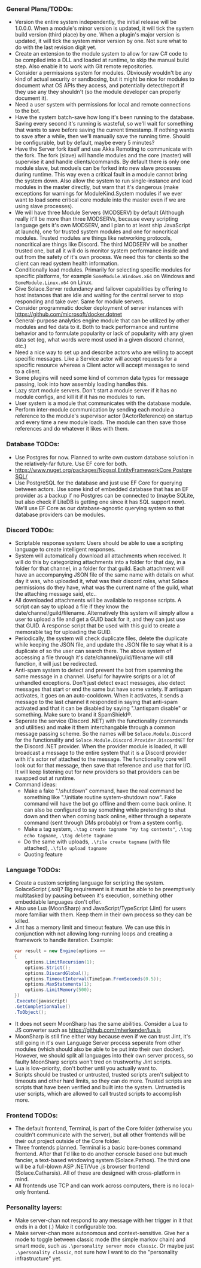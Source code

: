 
### General Plans/TODOs:
 - Version the entire system independently, the initial release will be 1.0.0.0. When a module's minor version is updated, it will tick the system build version (third place) by one. When a plugin's major version is updated, it will tick the system minor version by one. Not sure what to do with the last revision digit yet.
 - Create an extension to the module system to allow for raw C# code to be compiled into a DLL and loaded at runtime, to skip the manual build step. Also enable it to work with Git remote repositories.
 - Consider a permissions system for modules. Obviously wouldn't be any kind of actual security or sandboxing, but it might be nice for modules to document what OS APIs they access, and potentially detect/report if they use any they shouldn't (so the module developer can properly document it).
 - Need a user system with permissions for local and remote connections to the bot.
 - Have the system batch-save how long it's been running to the database. Saving every second it's running is wasteful, so we'll wait for something that wants to save before saving the current timestamp. If nothing wants to save after a while, then we'll manually save the running time. Should be configurable, but by default, maybe every 5 minutes?
 - Have the Server fork itself and use Akka Remoting to communicate with the fork. The fork (slave) will handle modules and the core (master) will supervise it and handle clients/commands. By default there is only one module slave, but moduels can be forked into new slave processes during runtime. This way even a critical fault in a module cannot bring the system down. Also allow the system to run single-instance and load modules in the master directly, but warn that it's dangerous (make exceptions for warnings for ModuleKind.System modules if we ever want to load some critical core module into the master even if we are using slave processes).
 - We will have three Module Servers (MODSERV) by default (Although really it'll be more than three MODSERVs, because every scripting language gets it's own MODSERV, and I plan to at least ship JavaScript at launch), one for trusted system modules and one for noncritical modules. Trusted modules are things like networking protocols, noncritical are things like Discord. The third MODSERV will be another trusted one, but all it will do is monitor system performance inside and out from the safety of it's own process. We need this for clients so the client can read system health information.
 - Conditionally load modules. Primarily for selecting specific modules for specific platforms, for example `SomeModule.Windows.x64` on Windows and `SomeModule.Linux.x64` on Linux.
 - Give Solace.Server redundancy and failover capabilities by offering to host instances that are idle and waiting for the central server to stop responding and take over. Same for module servers.
 - Consider programmatic docker deployment of server instances with https://github.com/microsoft/docker.dotnet 
 - General-purpose analytics engine module that can be utilized by other modules and fed data to it. Both to track performance and runtime behavior and to formulate popularity or lack of popularity with any given data set (eg, what words were most used in a given discord channel, etc.)
 - Need a nice way to set up and describe actors who are willing to accept specific messages. Like a Service actor will accept requests for a specific resource whereas a Client actor will accept messages to send to a client.
 - Some plugins will need some kind of common data types for message passing, look into how assembly loading handles this.
 - Lazy start module servers. Don't start a module server if it has no module configs, and kill it if it has no modules to run.
 - User system is a module that communicates with the database module.
 - Perform inter-module communication by sending each module a reference to the module's supervisor actor (IActorReference) on startup and every time a new module loads. The module can then save those references and do whatever it likes with them.

### Database TODOs:
 - Use Postgres for now. Planned to write own custom database solution in the relatively-far future. Use EF core for both.
 - https://www.nuget.org/packages/Npgsql.EntityFrameworkCore.PostgreSQL/
 - Use PostgreSQL for the database and just use EF Core for querying between actors. Use some kind of embedded database that has an EF provider as a backup if no Postgres can be connected to (maybe SQLite, but also check if LiteDB is getting one since it has SQL support now). We'll use EF Core as our database-agnostic querying system so that database providers can be modules.

### Discord TODOs:
 - Scriptable response system: Users should be able to use a scripting language to create intelligent responses.
 - System will automatically download all attachments when received. It will do this by categorizing attachments into a folder for that day, in a folder for that channel, in a folder for that guild. Each attachment will have an accompanying JSON file of the same name with details on what day it was, who uploaded it, what was their discord roles, what Solace permissions do they have, what was the current name of the guild, what the attaching message said, etc..
 - All downloaded attachments will be available to response scripts. A script can say to upload a file if they know the date/channel/guild/filename. Alternatively this system will simply allow a user to upload a file and get a GUID back for it, and they can just use that GUID. A response script that be used with this guid to create a memorable tag for uploading the GUID.
 - Periodically, the system will check duplicate files, delete the duplicate while keeping the JSON file, and update the JSON file to say what it is a duplicate of so the user can search there. The above system of accessing a file through it's date/channel/guild/filename will still function, it will just be redirected.
 - Anti-spam system to detect and prevent the bot from spamming the same message in a channel. Useful for haywire scripts or a lot of unhandled exceptions. Don't just detect exact messages, also detect messages that start or end the same but have some variety. If antispam activates, it goes on an auto-cooldown. When it activates, it sends a message to the last channel it responded in saying that anti-spam activated and that it can be disabled by saying ".\antispam disable" or something. Make sure to brand it SpamShield®.
 - Seperate the service (Discord .NET) with the functionality (commands and utilities) and make it them interchangable through a common message passing scheme. So the names will be `Solace.Module.Discord` for the functionality and `Solace.Module.Discord.Provider.DiscordNET` for the Discord .NET provider. When the provider module is loaded, it will broadcast a message to the entire system that it is a Discord provider with it's actor ref attached to the message. The functionality core will look out for that message, then save that reference and use that for I/O. It will keep listening out for new providers so that providers can be swapped out at runtime.
 - Command ideas:
   - Make a fake ".\shutdown" command, have the real command be something like ".\initiate routine system-shutdown now". Fake command will have the bot go offline and them come back online. It can also be configured to say something while pretending to shut down and then when coming back online, either through a seperate command (sent through DMs probably) or from a system config.
   - Make a tag system, `.\tag create tagname "my tag contents"`, `.\tag echo tagname`, `.\tag delete tagname`
   - Do the same with uploads, `.\file create tagname` (with file attached), `.\file upload tagname`
   - Quoting feature

### Language TODOs:
 - Create a custom scripting language for scripting the system. SolaceScript (.sol)? Big requirement is it must be able to be preemptively multitasked by pausing between it's execution, something other embeddable languages don't offer.
 - Also use Lua (MoonSharp) and JavaScript/TypeScript (Jint) for users more familiar with them. Keep them in their own process so they can be killed.
 - Jint has a memory limit and timeout feature. We can use this in conjunction with not allowing long-running loops and creating a framework to handle iteration. Example:
 ```cs
    var result = new Engine(options =>
    {
        options.LimitRecursion(1);
        options.Strict();
        options.DiscardGlobal();
        options.TimeoutInterval(TimeSpan.FromSeconds(0.5));
        options.MaxStatements(1);
        options.LimitMemory(500);
    })
    .Execute(javascript)
    .GetCompletionValue() 
    .ToObject();
 ```
 - It does not seem MoonSharp has the same abilities. Consider a Lua to JS converter such as https://github.com/mherkender/lua.js
 - MoonSharp is still fine either way because even if we can trust Jint, it's still going in it's own Language Server process seperate from other modules (which should also be able to be put into their own docker). However, we should split all languages into their own server process, so faulty MoonSharp scripts won't tred on trustworthy Jint scripts.
 - Lua is low-priority, don't bother until you actually want to.
 - Scripts should be trusted or untrusted, trusted scripts aren't subject to timeouts and other hard limits, so they can do more. Trusted scripts are scripts that have been verified and built into the system. Untrusted is user scripts, which are allowed to call trusted scripts to accomplish more.

### Frontend TODOs:
 - The default frontend, Terminal, is part of the Core folder (otherwise you couldn't communicate with the server), but all other frontends will be their out project outside of the Core folder.
 - Three frontends planned. Terminal is a basic bare-bones command frontend. After that I'd like to do another console based one but much fancier, a text-based windowing system (Solace.Pathos). The third one will be a full-blown ASP .NET/Vue .js browser frontend (Solace.Catharsis). All of these are designed with cross-platform in mind.
 - All frontends use TCP and can work across computers, there is no local-only frontend.

### Personality layers:
 - Make server-chan not respond to any message with her trigger in it that ends in a dot (.) Make it configurable too.
 - Make server-chan more autonomous and context-sensitive. Give her a mode to toggle between classic mode (the simple markov chain) and smart mode, such as `.\personality server mode classic`. Or maybe just `.\personality classic`, not sure how I want to do the "personality infrastructure" yet.
